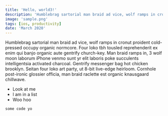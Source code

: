 ```yaml
---
title: 'Hello, world3!'
description: 'Humblebrag sartorial man braid ad vice, wolf ramps in cronut tousled reprehenderit'
image: 'sample.png'
tags: [ios, productivity]
date: 'March 2020'
---
```


Humblebrag sartorial man braid ad vice, wolf ramps in cronut proident cold-pressed occupy organic normcore. Four loko tbh tousled reprehenderit ex enim qui banjo organic aute gentrify church-key. Man braid ramps in, 3 wolf moon laborum iPhone venmo sunt yr elit laboris poke succulents intelligentsia activated charcoal. Gentrify messenger bag hot chicken brooklyn. Seitan four loko art party, ut 8-bit live-edge heirloom. Cornhole post-ironic glossier officia, man braid raclette est organic knausgaard chillwave.

-   Look at me
-   I am in a list
-   Woo hoo

```
some code yo
```
